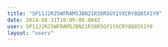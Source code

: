 ```yaml
---
title: "SP11J2R25WFRAM5JBN21R38R5GY1YXCRY8Q85X1Y9"
date: 2024-08-31T10:09:00.004Z
user: SP11J2R25WFRAM5JBN21R38R5GY1YXCRY8Q85X1Y9
layout: "users"
---
```

    